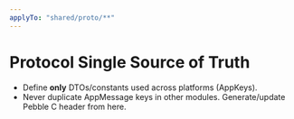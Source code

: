 ```yaml
---
applyTo: "shared/proto/**"
---
```


# Protocol Single Source of Truth
- Define **only** DTOs/constants used across platforms (AppKeys).
- Never duplicate AppMessage keys in other modules. Generate/update Pebble C header from here.